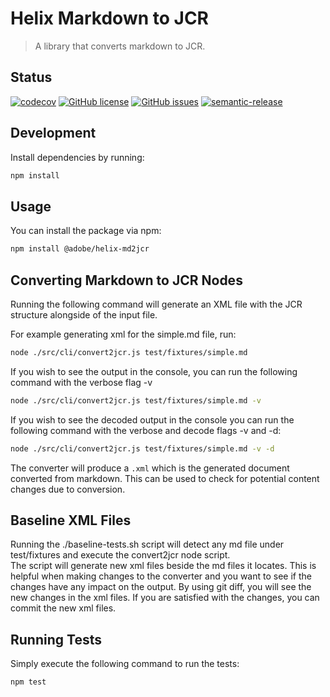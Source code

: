 # Helix Markdown to JCR

> A library that converts markdown to JCR.

## Status
[![codecov](https://img.shields.io/codecov/c/github/adobe/helix-md2jcr.svg)](https://codecov.io/gh/adobe/helix-md2jcr)
[![GitHub license](https://img.shields.io/github/license/adobe/helix-md2jcr.svg)](https://github.com/adobe/helix-md2jcr/blob/main/LICENSE.txt)
[![GitHub issues](https://img.shields.io/github/issues/adobe/helix-md2jcr.svg)](https://github.com/adobe/helix-md2jcr/issues)
[![semantic-release](https://img.shields.io/badge/%20%20%F0%9F%93%A6%F0%9F%9A%80-semantic--release-e10079.svg)](https://github.com/semantic-release/semantic-release)

## Development
Install dependencies by running:

```bash
npm install
```

## Usage
You can install the package via npm:

```bash
npm install @adobe/helix-md2jcr
```

## Converting Markdown to JCR Nodes
Running the following command will generate an XML file with the JCR structure alongside of the input file.

For example generating xml for the simple.md file, run:
```bash
node ./src/cli/convert2jcr.js test/fixtures/simple.md 
```
If you wish to see the output in the console, you can run the following command with the verbose flag -v
```bash
node ./src/cli/convert2jcr.js test/fixtures/simple.md -v
```

If you wish to see the decoded output in the console you can run the following command with the verbose and decode flags -v and -d:
```bash
node ./src/cli/convert2jcr.js test/fixtures/simple.md -v -d
```

The converter will produce a `.xml` which is the generated document converted
from markdown. This can be used to check for potential content changes due to conversion.

## Baseline XML Files
Running the ./baseline-tests.sh script will detect any md file under test/fixtures and execute the convert2jcr node script.  
The script will generate new xml files beside the md files it locates. This is helpful when making changes to the converter
and you want to see if the changes have any impact on the output.  By using git diff, you will see the new changes in the xml files.
If you are satisfied with the changes, you can commit the new xml files.


## Running Tests
Simply execute the following command to run the tests:
```bash
npm test
```
